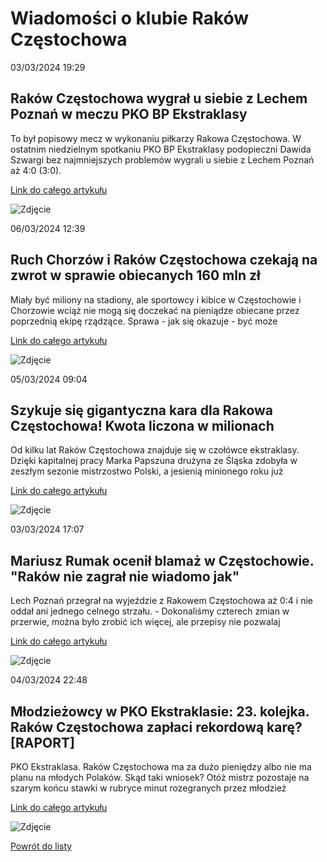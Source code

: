 # Wiadomości o klubie Raków Częstochowa

03/03/2024  19:29 

## Raków Częstochowa wygrał u siebie z Lechem Poznań w meczu PKO BP Ekstraklasy 

To był popisowy mecz w wykonaniu piłkarzy Rakowa Częstochowa. W ostatnim niedzielnym spotkaniu PKO BP Ekstraklasy podopieczni Dawida Szwargi bez najmniejszych problemów wygrali u siebie z Lechem Poznań aż 4:0 (3:0). 

[Link do całego artykułu](https://eurosport.tvn24.pl/pilka-nozna/pko-bp-ekstraklasa/2023-2024/rakow-czestochowa-lech-poznan-wynik-i-relacja-z-meczu-23.-kolejki-pko-bp-ekstraklasy_sto10047634/story.shtml) 

![Zdjęcie](https://imgresizer.eurosport.com/unsafe/2560x1440/filters:format(jpeg)/origin-imgresizer.eurosport.com/2024/03/03/3922400-79680768-2560-1440.jpg) 

06/03/2024  12:39 

## Ruch Chorzów i Raków Częstochowa czekają na zwrot w sprawie obiecanych 160 mln zł 

Miały być miliony na stadiony, ale sportowcy i kibice w Częstochowie i Chorzowie wciąż nie mogą się doczekać na pieniądze obiecane przez poprzednią ekipę rządzące. Sprawa - jak się okazuje - być może 

[Link do całego artykułu](https://www.portalsamorzadowy.pl/inwestycje/ruch-chorzow-i-rakow-czestochowa-czekaja-na-zwrot-w-sprawie-obiecanych-160-mln-zl,528474.html) 

![Zdjęcie](https://pliki.portalsamorzadowy.pl/i/15/60/71/156071_r2_940.jpg) 

05/03/2024  09:04 

## Szykuje się gigantyczna kara dla Rakowa Częstochowa! Kwota liczona w milionach 

Od kilku lat Raków Częstochowa znajduje się w czołówce ekstraklasy. Dzięki kapitalnej pracy Marka Papszuna drużyna ze Śląska zdobyła w zeszłym sezonie mistrzostwo Polski, a jesienią minionego roku już 

[Link do całego artykułu](https://www.sport.pl/pilka/7,65039,30764168,szykuje-sie-gigantyczna-kara-dla-rakowa-czestochowa-kwota-liczona.html) 

![Zdjęcie](None) 

03/03/2024  17:07 

## Mariusz Rumak ocenił blamaż w Częstochowie. "Raków nie zagrał nie wiadomo jak" 

Lech Poznań przegrał na wyjeździe z Rakowem Częstochowa aż 0:4 i nie oddał ani jednego celnego strzału. - Dokonaliśmy czterech zmian w przerwie, można było zrobić ich więcej, ale przepisy nie pozwalaj 

[Link do całego artykułu](https://sportowefakty.wp.pl/pilka-nozna/1109787/mariusz-rumak-ocenil-blamaz-w-czestochowie-rakow-nie-zagral-nie-wiadomo-jak) 

![Zdjęcie](https://v.wpimg.pl/MzE1LmpwYhskUzpeXwxvDmcLbg4AHxIJIxwtCR0eIxM2RT4MEx0sWGkTOU9KVWIJMV4-DBcSf1UjVC0ZBQUoHhpePgQXHiMbKR56WBVDLht1V3ULQxV8ThoEelhIR35LcB8mHRdVMA) 

04/03/2024  22:48 

## Młodzieżowcy w PKO Ekstraklasie: 23. kolejka. Raków Częstochowa zapłaci rekordową karę? [RAPORT] 

PKO Ekstraklasa. Raków Częstochowa ma za dużo pieniędzy albo nie ma planu na młodych Polaków. Skąd taki wniosek? Otóż mistrz pozostaje na szarym końcu stawki w rubryce minut rozegranych przez młodzież 

[Link do całego artykułu](https://www.msn.com/pl-pl/sport/other/młodzieżowcy-w-pko-ekstraklasie-23-kolejka-raków-częstochowa-zapłaci-rekordową-karę-raport/ar-BB1jkfm4) 

![Zdjęcie](https://d-art.ppstatic.pl/kadry/k/r/1/79/15/65e64feace71f_o_original.jpg) 

[Powrót do listy](https://jacekkajdan.github.io/ekstraklasa/lista_ekstraklasa)